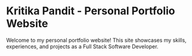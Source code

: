 
# Kritika Pandit - Personal Portfolio Website

Welcome to my personal portfolio website! This site showcases my skills, experiences, and projects as a Full Stack Software Developer. 

